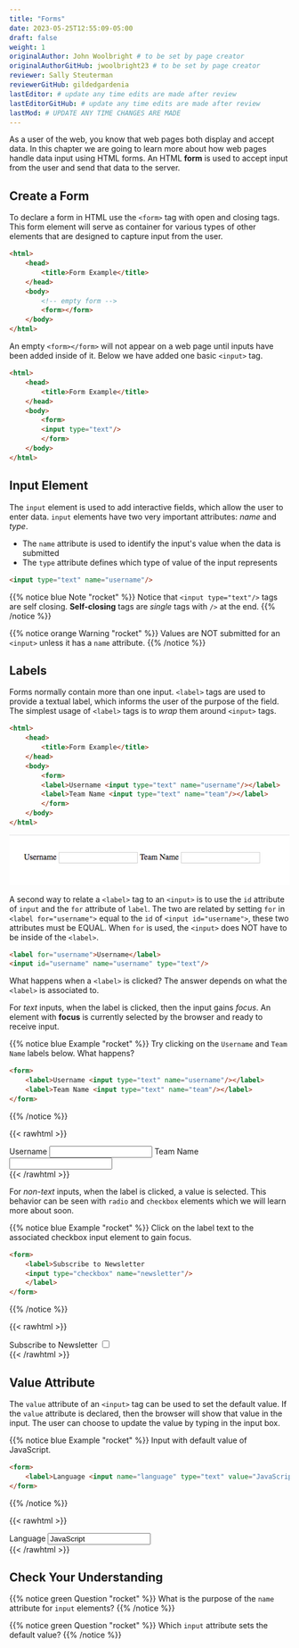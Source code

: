 ```yaml
---
title: "Forms"
date: 2023-05-25T12:55:09-05:00
draft: false
weight: 1
originalAuthor: John Woolbright # to be set by page creator
originalAuthorGitHub: jwoolbright23 # to be set by page creator
reviewer: Sally Steuterman 
reviewerGitHub: gildedgardenia 
lastEditor: # update any time edits are made after review
lastEditorGitHub: # update any time edits are made after review
lastMod: # UPDATE ANY TIME CHANGES ARE MADE
---
```


As a user of the web, you know that web pages both display and accept data. In this chapter
we are going to learn more about how web pages handle data input using HTML forms.
An HTML **form** is used to accept input from the user and send that data to the server.

## Create a Form

To declare a form in HTML use the `<form>` tag with open and closing tags. This form element
will serve as container for various types of other elements that are designed to capture
input from the user.

```html
<html>
    <head>
        <title>Form Example</title>
    </head>
    <body>
        <!-- empty form -->
        <form></form>
    </body>
</html>
```

An empty `<form></form>` will not appear on a web page until inputs have been
added inside of it. Below we have added one basic
`<input>` tag.

```html
<html>
    <head>
        <title>Form Example</title>
    </head>
    <body>
        <form>
        <input type="text"/>
        </form>
    </body>
</html>
```

## Input Element

The `input` element is used to add interactive fields, which allow the user to enter data.
`input` elements have two very important attributes: *name* and *type*.

- The `name` attribute is used to identify the input's value when the data is submitted
- The `type` attribute defines which type of value of the input represents

```html
<input type="text" name="username"/>
```

{{% notice blue Note "rocket" %}}
Notice that `<input type="text"/>` tags are self closing. **Self-closing** tags are *single* tags
with `/>` at the end.
{{% /notice %}}

{{% notice orange Warning "rocket" %}}
Values are NOT submitted for an `<input>` unless it has a `name` attribute.
{{% /notice %}}

## Labels

Forms normally contain more than one input. `<label>` tags are used to provide a textual
label, which informs the user of the purpose of the field. The simplest usage of
`<label>` tags is to *wrap* them around `<input>` tags.

```html
<html>
    <head>
        <title>Form Example</title>
    </head>
    <body>
        <form>
        <label>Username <input type="text" name="username"/></label>
        <label>Team Name <input type="text" name="team"/></label>
        </form>
    </body>
</html>
```

![HTML that includes a form tag with two input elements. Each element is inside of a label element.](pictures/label-example.png?classes=border)

A second way to relate a `<label>` tag to an `<input>` is to use the `id` attribute of
`input` and the `for` attribute of `label`. The two are related by setting `for` in `<label for="username">`
equal to the `id` of `<input id="username">`, these two attributes must be EQUAL.
When `for` is used, the `<input>` does NOT have to be inside of the `<label>`.

```html
<label for="username">Username</label>
<input id="username" name="username" type="text"/>
```

What happens when a `<label>` is clicked? The answer depends on what the `<label>` is
associated to.

For *text* inputs, when the label is clicked, then the input gains *focus*. An element with
**focus** is currently selected by the browser and ready to receive input.

{{% notice blue Example "rocket" %}}
Try clicking on the `Username` and `Team Name` labels below. What
happens?

```html
<form>
    <label>Username <input type="text" name="username"/></label>
    <label>Team Name <input type="text" name="team"/></label>
</form>
```
{{% /notice %}}

{{< rawhtml >}}
<form>
    <label>Username <input type="text" name="username"/></label>
    <label>Team Name <input type="text" name="team"/></label>
</form>
{{< /rawhtml >}}

For *non-text* inputs, when the label is clicked, a value is selected. This behavior
can be seen with `radio` and `checkbox` elements which we will learn more about soon.

{{% notice blue Example "rocket" %}}
Click on the label text to the associated checkbox input element to gain focus.

```html
<form>
    <label>Subscribe to Newsletter
    <input type="checkbox" name="newsletter"/>
    </label>
</form>
```
{{% /notice %}}

{{< rawhtml >}}
<form>
    <label>Subscribe to Newsletter
    <input type="checkbox" name="newsletter"/>
    </label>
</form>
{{< /rawhtml >}}

## Value Attribute

The `value` attribute of an `<input>` tag can be used to set the default value. If the
`value` attribute is declared, then the browser will show that value in the input. The user
can choose to update the value by typing in the input box.

{{% notice blue Example "rocket" %}}
Input with default value of JavaScript.

```html
<form>
    <label>Language <input name="language" type="text" value="JavaScript"/></label>
</form>
```
{{% /notice %}}

{{< rawhtml >}}
<form>
    <label>Language <input name="language" type="text" value="JavaScript"/></label>
</form>
{{< /rawhtml >}}

## Check Your Understanding

{{% notice green Question "rocket" %}}
What is the purpose of the `name` attribute for `input` elements?
{{% /notice %}}

{{% notice green Question "rocket" %}}
Which `input` attribute sets the default value?
{{% /notice %}}